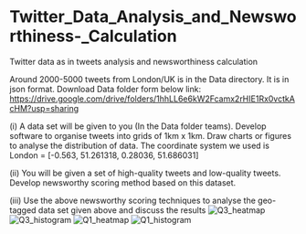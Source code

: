 # Twitter_Data_Analysis_and_Newsworthiness-_Calculation
Twitter data as in tweets analysis and newsworthiness calculation

Around 2000-5000 tweets from London/UK is in the Data directory. It is in json format.
Download Data folder form below link: https://drive.google.com/drive/folders/1hhLL6e6kW2Fcamx2rHIE1Rx0vctkAcHM?usp=sharing

(i) A data set will be given to you (In the Data folder teams). Develop software to organise tweets into
grids of 1km x 1km. Draw charts or figures to analyse the distribution of data.
The coordinate system we used is
London = [-0.563, 51.261318, 0.28036, 51.686031]

(ii) You will be given a set of high-quality tweets and low-quality tweets. Develop newsworthy
scoring method based on this dataset.

(iii) Use the above newsworthy scoring techniques to analyse the geo-tagged data set given above
and discuss the results
![Q3_heatmap](https://user-images.githubusercontent.com/43604669/180667363-8b38669d-5b91-433a-9d35-06d04faa8e79.png)
![Q3_histogram](https://user-images.githubusercontent.com/43604669/180667364-bbbb4e5c-1f6f-4762-8f93-84975cde8c95.png)
![Q1_heatmap](https://user-images.githubusercontent.com/43604669/180667365-a816fe51-c5ed-41ae-ad7f-cbad9e8271e6.png)
![Q1_histogram](https://user-images.githubusercontent.com/43604669/180667366-37580f3b-958b-4e0c-8aa7-3b39cffe07c8.png)
